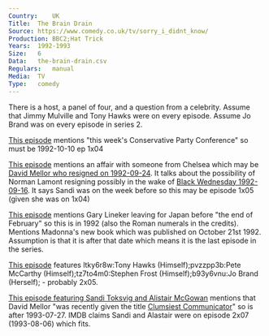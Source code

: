 ```yaml
---
Country:	UK
Title:	The Brain Drain
Source:	https://www.comedy.co.uk/tv/sorry_i_didnt_know/
Production:	BBC2;Hat Trick
Years:	1992-1993
Size:	6
Data:	the-brain-drain.csv
Regulars:	manual
Media:	TV
Type:	comedy
---
```


There is a host, a panel of four, and a question from a celebrity. Assume that Jimmy Mulville and Tony Hawks were on every episode. Assume Jo Brand was on every episode in series 2.

<a href="https://www.youtube.com/watch?v=6kpvmvUxHs8">This episode</a> mentions "this week's Conservative Party Conference" so must be 1992-10-10 ep 1x04

<a href="https://www.youtube.com/watch?v=01wluFcSbRA">This episode</a> mentions an affair with someone from Chelsea which may be <a href="http://news.bbc.co.uk/onthisday/hi/dates/stories/september/24/newsid_2529000/2529115.stm">David Mellor who resigned on 1992-09-24</a>. It talks about the possibility of Norman Lamont resigning possibly in the wake of <a href="http://news.bbc.co.uk/onthisday/hi/dates/stories/september/16/newsid_2519000/2519013.stm">Black Wednesday 1992-09-16</a>. It says Sandi was on the week before so this may be episode 1x05 (given she was on 1x04)

<a href="https://www.youtube.com/watch?v=gok6aQcI_fI">This episode</a> mentions Gary Lineker leaving for Japan before "the end of February" so this is in 1992 (also the Roman numerals in the credits). Mentions Madonna's new book which was published on October 21st 1992. Assumption is that it is after that date which means it is the last episode in the series.

<a href="https://www.youtube.com/watch?v=NEGtCekerDU">This episode</a> features ltky6r8w:Tony Hawks (Himself);pvzzpp3b:Pete McCarthy (Himself);tz7to4m0:Stephen Frost (Himself);b93y6vnu:Jo Brand (Herself); - probably 2x05.

<a href="https://www.youtube.com/watch?v=r7D-5WOYaVw">This episode featuring Sandi Toksvig and Alistair McGowan</a> mentions that David Mellor "was recently given the title <a href="http://www.independent.co.uk/news/uk/mellor-awarded-title-of-clumsiest-communicator-royal-family-is-runner-up-in-media-disasters-league-1487546.html">Clumsiest Communicator</a>" so is after 1993-07-27. IMDB claims Sandi and Alastair were on episode 2x07 (1993-08-06) which fits.

